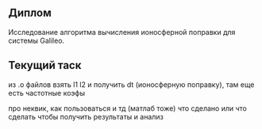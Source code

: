 ## Диплом
Исследование алгоритма вычисления ионосферной поправки для системы Galileo.

## Текущий таск

из .o файлов взять l1 l2 и получить dt (ионосферную поправку), там еще есть частотные коэфы


про неквик, как пользоваться и тд (матлаб тоже)
что сделано или что сделать чтобы получить
результаты и анализ

